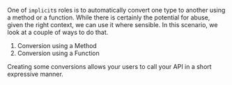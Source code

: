 One of `implicit`s roles is to automatically convert one type to another using a method or a function.  While there is certainly the potential for abuse, given the right context, we can use it where sensible. In this scenario, we look at a couple of ways to do that.

1. Conversion using a Method
2. Conversion using a Function

Creating some conversions allows your users to call your API in a short expressive manner.